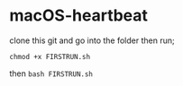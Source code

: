 # macOS-heartbeat

clone this git and go into the folder then run;

`chmod +x FIRSTRUN.sh`

then `bash FIRSTRUN.sh`
